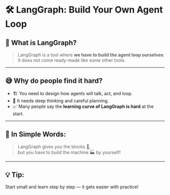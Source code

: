 # 🛠️ LangGraph: Build Your Own Agent Loop  

## 🧩 What is LangGraph?  

> LangGraph is a tool where **we have to build the agent loop ourselves**.  
> It does not come ready-made like some other tools.  

---

## 😅 Why do people find it hard?  

- 🏗️ You need to design how agents will talk, act, and loop.  
- 🧠 It needs deep thinking and careful planning.  
- 📈 Many people say the **learning curve of LangGraph is hard** at the start.  

---

## 💬 In Simple Words:  

> LangGraph gives you the blocks 🧱,  
> but you have to build the machine 🏭 by yourself!  

---

## 💡 Tip:  
Start small and learn step by step — it gets easier with practice!  

